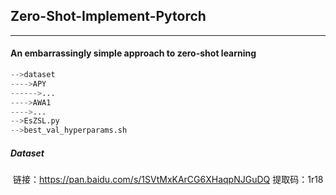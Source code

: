 ## Zero-Shot-Implement-Pytorch

------

####  An embarrassingly simple approach to zero-shot learning

```python
-->dataset
---->APY
------>...
---->AWA1
---->...
-->EsZSL.py
-->best_val_hyperparams.sh
```

##### Dataset

​	链接：https://pan.baidu.com/s/1SVtMxKArCG6XHaqpNJGuDQ  提取码：1r18

